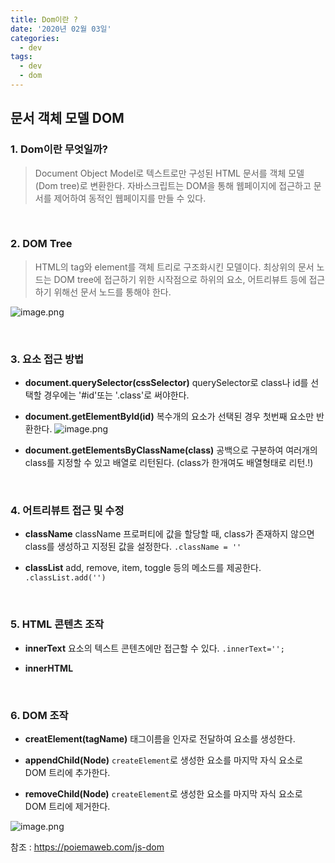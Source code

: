 ```yaml
---
title: Dom이란 ?
date: '2020년 02월 03일'
categories:
  - dev
tags:
  - dev
  - dom
---
```


## 문서 객체 모델 DOM

### 1. Dom이란 무엇일까?

> Document Object Model로 텍스트로만 구성된 HTML 문서를 객체 모델(Dom tree)로 변환한다. 자바스크립트는 DOM을 통해 웹페이지에 접근하고 문서를 제어하여 동적인 웹페이지를 만들 수 있다.

</br>

### 2. DOM Tree

> HTML의 tag와 element를 객체 트리로 구조화시킨 모델이다.
> 최상위의 문서 노드는 DOM tree에 접근하기 위한 시작점으로 하위의 요소, 어트리뷰트 등에 접근하기 위해선 문서 노드를 통해야 한다.

![image.png](https://images.velog.io/post-images/ppl8709/8de072b0-442f-11ea-80bd-63538db7ad6e/image.png)

</br>

### 3. 요소 접근 방법

- **document.querySelector(cssSelector)**
  querySelector로 class나 id를 선택할 경우에는 '#id'또는 '.class'로 써야한다.

- **document.getElementById(id)**
  복수개의 요소가 선택된 경우 첫번째 요소만 반환한다.
  ![image.png](https://images.velog.io/post-images/ppl8709/de54f860-4650-11ea-b0c7-11ba93b0f761/image.png)

- **document.getElementsByClassName(class)**
  공백으로 구분하여 여러개의 class를 지정할 수 있고 배열로 리턴된다. (class가 한개여도 배열형태로 리턴.!)

</br>

### 4. 어트리뷰트 접근 및 수정

- **className**
  className 프로퍼티에 값을 할당할 때, class가 존재하지 않으면 class를 생성하고 지정된 값을 설정한다.
  `.className = ''`

- **classList**
  add, remove, item, toggle 등의 메소드를 제공한다.
  `.classList.add('')`

</br>

### 5. HTML 콘텐츠 조작

- **innerText**
  요소의 텍스트 콘텐츠에만 접근할 수 있다.
  `.innerText='';`

- **innerHTML**

</br>

### 6. DOM 조작

- **creatElement(tagName)**
  태그이름을 인자로 전달하여 요소를 생성한다.

- **appendChild(Node)**
  `createElement`로 생성한 요소를 마지막 자식 요소로 DOM 트리에 추가한다.

- **removeChild(Node)**
  `createElement`로 생성한 요소를 마지막 자식 요소로 DOM 트리에 제거한다.

![image.png](https://images.velog.io/post-images/ppl8709/c5d529a0-4654-11ea-b0c7-11ba93b0f761/image.png)

참조 : https://poiemaweb.com/js-dom
